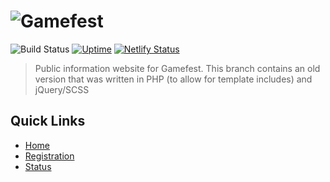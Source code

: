 # ![Gamefest](https://i.imgur.com/yHj9dHw.png)

![Build Status](https://travis-ci.org/gamefest/gamefest.gg.svg?branch=2018) [![Uptime](https://img.shields.io/uptimerobot/ratio/7/m783061174-5895f5de260c10bfde45892d.svg)](https://status.gamefest.gg) [![Netlify Status](https://api.netlify.com/api/v1/badges/751dbbcf-5d74-4895-a13b-ef77d7e406cf/deploy-status)](https://app.netlify.com/sites/gamefest/deploys)

> Public information website for Gamefest. This branch contains an old version that was written in PHP (to allow for template includes) and jQuery/SCSS

## Quick Links

- [Home](https://2018.gamefest.gg)
- [Registration](https://2018.gamefest.gg/register)
- [Status](https://status.gamefest.gg)
